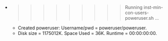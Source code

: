 * >>>>>>>>> Running inst-min-con-users-poweruser.sh ...
  * Created poweruser: Username/pwd = poweruser/poweruser.
  * Disk size = 1175012K. Space Used = 36K. Runtime = 00:00:00:00.
